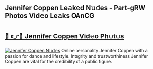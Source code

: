## Jennifer Coppen Le𝚊k𝚎d N𝚞𝚍es - Part-gRW Photos Vid𝚎o Le𝚊ks OAnCG

# <h2><a href="http://fbcnctn.evod.top/?m=Jennifer+Coppen">🔗 👉🔴 Jennifer Coppen Vid𝚎o Ph𝚘t𝚘s</a></h2>

[![Jennifer Coppen N𝚞d𝚎s](https://i.imgur.com/8V9OHl7.gif)](http://fbcnctn.evod.top/?m=Jennifer+Coppen)
Online personality Jennifer Coppen with a passion for dance and lifestyle. Integrity and trustworthiness Jennifer Coppen are vital for the credibility of a public figure. 
